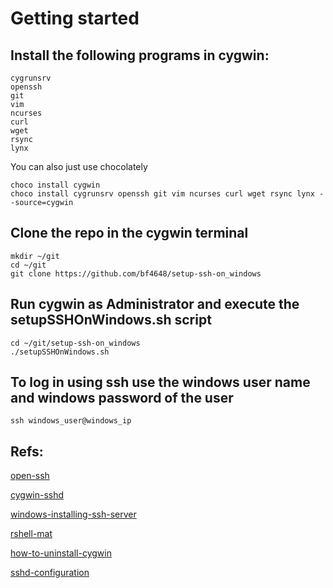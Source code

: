 # Getting started

## Install the following programs in cygwin:

```
cygrunsrv 
openssh
git
vim
ncurses
curl
wget
rsync
lynx
```

You can also just use chocolately

```
choco install cygwin
choco install cygrunsrv openssh git vim ncurses curl wget rsync lynx --source=cygwin
```

## Clone the repo in the cygwin terminal

```
mkdir ~/git
cd ~/git
git clone https://github.com/bf4648/setup-ssh-on_windows
```

## Run cygwin as Administrator and execute the setupSSHOnWindows.sh script

```
cd ~/git/setup-ssh-on_windows
./setupSSHOnWindows.sh
```

## To log in using ssh use the windows user name and windows password of the user

```
ssh windows_user@windows_ip 
```

## Refs:  

[open-ssh](http://www.security-plus.co/OpenSSH.txt)

[cygwin-sshd](http://www.noah.org/ssh/cygwin-sshd.html)

[windows-installing-ssh-server](https://bscb.cornell.edu/about/resources/windows-installing-ssh-server)

[rshell-mat](https://github.com/vicrucann/rshell-mat)

[how-to-uninstall-cygwin](http://superuser.com/questions/110726/how-to-uninstall-reinstall-cygwin-to-use-sshd)

[sshd-configuration](techtorials.me/cygwin/sshd-configuration/)
